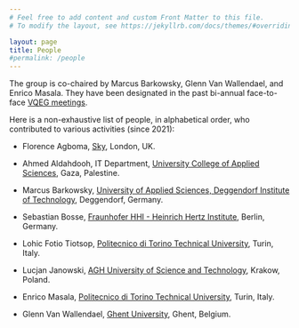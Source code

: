 ```yaml
---
# Feel free to add content and custom Front Matter to this file.
# To modify the layout, see https://jekyllrb.com/docs/themes/#overriding-theme-defaults

layout: page
title: People
#permalink: /people
---
```


The group is co-chaired by Marcus Barkowsky, Glenn Van Wallendael, and Enrico Masala. They have been designated in the past bi-annual face-to-face [VQEG meetings](https://www.its.bldrdoc.gov/vqeg/meetings-home.aspx).

Here is a non-exhaustive list of people, in alphabetical order, who contributed to various activities (since 2021):

* Florence Agboma, [Sky](https://www.sky.com/), London, UK.

* Ahmed Aldahdooh, IT Department,  [University College of Applied Sciences](https://en.ucas.edu.ps/), Gaza, Palestine.

* Marcus Barkowsky, [University of Applied Sciences, Deggendorf Institute of Technology](http://www.dit.edu/), Deggendorf, Germany.

* Sebastian Bosse, [Fraunhofer HHI - Heinrich Hertz Institute](https://www.hhi.fraunhofer.de/ics), Berlin, Germany.

* Lohic Fotio Tiotsop, [Politecnico di Torino Technical University](https://media.polito.it), Turin, Italy.

* Lucjan Janowski, [AGH University of Science and Technology](https://www.agh.edu.pl/en/), Krakow, Poland.

* Enrico Masala, [Politecnico di Torino Technical University](https://media.polito.it), Turin, Italy.

* Glenn Van Wallendael, [Ghent University](https://www.ugent.be/en), Ghent, Belgium.

